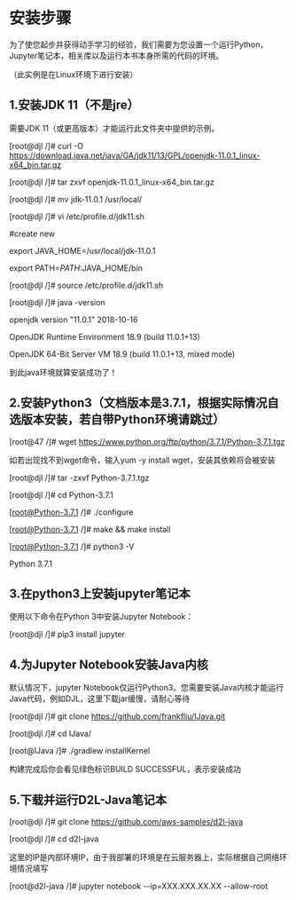 # 安装步骤

为了使您起步并获得动手学习的经验，我们需要为您设置一个运行Python，Jupyter笔记本，相关库以及运行本书本身所需的代码的环境。

（此实例是在Linux环境下进行安装）

## 1.安装JDK 11（不是jre）

需要JDK 11（或更高版本）才能运行此文件夹中提供的示例。

[root@djl /]# curl -O https://download.java.net/java/GA/jdk11/13/GPL/openjdk-11.0.1_linux-x64_bin.tar.gz

[root@djl /]# tar zxvf openjdk-11.0.1_linux-x64_bin.tar.gz

[root@djl /]# mv jdk-11.0.1 /usr/local/

[root@djl /]# vi /etc/profile.d/jdk11.sh

#create new

export JAVA_HOME=/usr/local/jdk-11.0.1

export PATH=$PATH:$JAVA_HOME/bin

[root@djl /]# source /etc/profile.d/jdk11.sh

[root@djl /]# java -version

openjdk version "11.0.1" 2018-10-16

OpenJDK Runtime Environment 18.9 (build 11.0.1+13)

OpenJDK 64-Bit Server VM 18.9 (build 11.0.1+13, mixed mode)

到此java环境就算安装成功了！

## 2.安装Python3（文档版本是3.7.1，根据实际情况自选版本安装，若自带Python环境请跳过）

[root@47 /]# wget https://www.python.org/ftp/python/3.7.1/Python-3.7.1.tgz

如若出现找不到wget命令，输入yum -y install wget，安装其依赖将会被安装

[root@djl /]# tar -zxvf Python-3.7.1.tgz

[root@djl /]# cd Python-3.7.1

[root@Python-3.7.1 /]# ./configure

[root@Python-3.7.1 /]# make && make install

[root@Python-3.7.1 /]# python3 -V

Python 3.7.1

## 3.在python3上安装jupyter笔记本

使用以下命令在Python 3中安装Jupyter Notebook：

[root@djl /]# pip3 install jupyter

## 4.为Jupyter Notebook安装Java内核

默认情况下，jupyter Notebook仅运行Python3。您需要安装Java内核才能运行Java代码，例如DJL，这里下载jar缓慢，请耐心等待

[root@djl /]# git clone https://github.com/frankfliu/IJava.git

[root@djl /]# cd IJava/

[root@IJava /]# ./gradlew installKernel

构建完成后你会看见绿色标识BUILD SUCCESSFUL，表示安装成功

## 5.下载并运行D2L-Java笔记本

[root@djl /]# git clone https://github.com/aws-samples/d2l-java

[root@djl /]# cd d2l-java

这里的IP是内部环境IP，由于我部署的环境是在云服务器上，实际根据自己网络环境情况填写

[root@d2l-java /]# jupyter notebook --ip=XXX.XXX.XX.XX --allow-root
